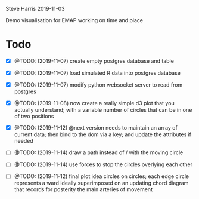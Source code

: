 Steve Harris
2019-11-03

Demo visualisation for EMAP working on time and place


# Todo
- [x] @TODO: (2019-11-07) create empty postgres database and table
- [x] @TODO: (2019-11-07) load simulated R data into postgres database
- [x] @TODO: (2019-11-07) modify python websocket server to read from postgres
- [x] @TODO: (2019-11-08) now create a really simple d3 plot that you actually understand; with a variable number of circles that can be in one of two positions
- [x] @TODO: (2019-11-12) @next version needs to maintain an array of current data; then bind to the dom via a key; and update the attributes if needed

- [ ] @TODO: (2019-11-14) draw a path instead of / with the moving circle
- [ ] @TODO: (2019-11-14) use forces to stop the circles overlying each other

- [ ] @TODO: (2019-11-12) final plot idea
      circles on circles; each edge circle represents a ward
      ideally superimposed on an updating chord diagram that records for posterity the main arteries of movement
